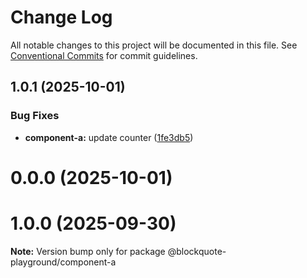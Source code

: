 # Change Log

All notable changes to this project will be documented in this file.
See [Conventional Commits](https://conventionalcommits.org) for commit guidelines.

## 1.0.1 (2025-10-01)


### Bug Fixes

* **component-a:** update counter ([1fe3db5](https://github.com/oscarmarina/lerna-netlify-test/commit/1fe3db580de41c158430f2893d416afec6531fec))



# 0.0.0 (2025-10-01)





# 1.0.0 (2025-09-30)

**Note:** Version bump only for package @blockquote-playground/component-a
